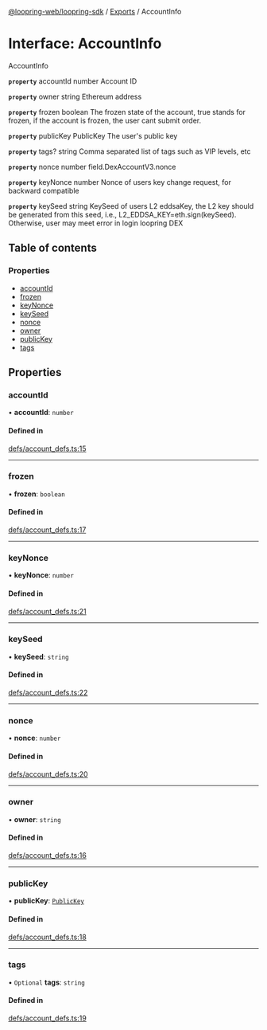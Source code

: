 [@loopring-web/loopring-sdk](../README.md) / [Exports](../modules.md) / AccountInfo

# Interface: AccountInfo

AccountInfo

**`property`** accountId number Account ID

**`property`** owner string  Ethereum address

**`property`** frozen boolean The frozen state of the account, true stands for frozen, if the account is frozen, the user cant submit order.

**`property`** publicKey PublicKey The user's public key

**`property`** tags? string Comma separated list of tags such as VIP levels, etc

**`property`** nonce number field.DexAccountV3.nonce

**`property`** keyNonce number Nonce of users key change request, for backward compatible

**`property`** keySeed string KeySeed of users L2 eddsaKey, the L2 key should be generated from this seed, i.e., L2_EDDSA_KEY=eth.sign(keySeed). Otherwise, user may meet error in login loopring DEX

## Table of contents

### Properties

- [accountId](AccountInfo.md#accountid)
- [frozen](AccountInfo.md#frozen)
- [keyNonce](AccountInfo.md#keynonce)
- [keySeed](AccountInfo.md#keyseed)
- [nonce](AccountInfo.md#nonce)
- [owner](AccountInfo.md#owner)
- [publicKey](AccountInfo.md#publickey)
- [tags](AccountInfo.md#tags)

## Properties

### accountId

• **accountId**: `number`

#### Defined in

[defs/account_defs.ts:15](https://github.com/Loopring/loopring_sdk/blob/904c903/src/defs/account_defs.ts#L15)

___

### frozen

• **frozen**: `boolean`

#### Defined in

[defs/account_defs.ts:17](https://github.com/Loopring/loopring_sdk/blob/904c903/src/defs/account_defs.ts#L17)

___

### keyNonce

• **keyNonce**: `number`

#### Defined in

[defs/account_defs.ts:21](https://github.com/Loopring/loopring_sdk/blob/904c903/src/defs/account_defs.ts#L21)

___

### keySeed

• **keySeed**: `string`

#### Defined in

[defs/account_defs.ts:22](https://github.com/Loopring/loopring_sdk/blob/904c903/src/defs/account_defs.ts#L22)

___

### nonce

• **nonce**: `number`

#### Defined in

[defs/account_defs.ts:20](https://github.com/Loopring/loopring_sdk/blob/904c903/src/defs/account_defs.ts#L20)

___

### owner

• **owner**: `string`

#### Defined in

[defs/account_defs.ts:16](https://github.com/Loopring/loopring_sdk/blob/904c903/src/defs/account_defs.ts#L16)

___

### publicKey

• **publicKey**: [`PublicKey`](PublicKey.md)

#### Defined in

[defs/account_defs.ts:18](https://github.com/Loopring/loopring_sdk/blob/904c903/src/defs/account_defs.ts#L18)

___

### tags

• `Optional` **tags**: `string`

#### Defined in

[defs/account_defs.ts:19](https://github.com/Loopring/loopring_sdk/blob/904c903/src/defs/account_defs.ts#L19)
